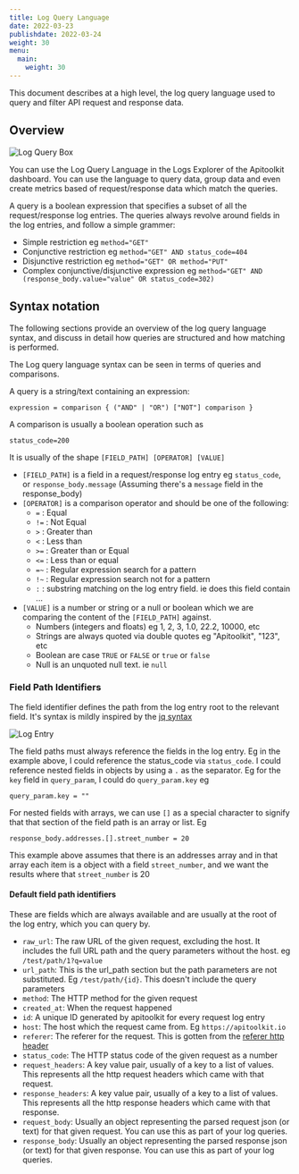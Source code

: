 ```yaml
---
title: Log Query Language  
date: 2022-03-23
publishdate: 2022-03-24
weight: 30
menu:
  main:
    weight: 30
---
```


This document describes at a high level, the log query language used to query and filter API request and response data.

## Overview

![Log Query Box](../log_query_box.png "Log Query Box")

You can use the Log Query Language in the Logs Explorer of the Apitoolkit dashboard. You can use the language to query data, group data and even create metrics based of request/response data which match the queries. 

A query is a boolean expression that specifies a subset of all the request/response log entries. The queries always revolve around fields in the log entries, and follow a simple grammer:
- Simple restriction eg `method="GET"`
- Conjunctive restriction eg `method="GET" AND status_code=404`
- Disjunctive restriction eg `method="GET" OR method="PUT"`
- Complex conjunctive/disjunctive expression eg `method="GET" AND (response_body.value="value" OR status_code=302)`

## Syntax notation

The following sections provide an overview of the log query language syntax, and discuss in detail how queries are structured and how matching is performed.

The Log query language syntax can be seen in terms of queries and comparisons.

A query is a string/text containing an expression: 
```
expression = comparison { ("AND" | "OR") ["NOT"] comparison }
```
A comparison is usually a boolean operation such as 
```
status_code=200
```

It is usually of the shape `[FIELD_PATH] [OPERATOR] [VALUE]`

- `[FIELD_PATH]` is a field in a request/response log entry eg `status_code`, or `response_body.message` (Assuming there's a `message` field in the response_body)
- `[OPERATOR]` is a comparison operator and should be one of the following:
  - `=` : Equal
  - `!=` : Not Equal
  - `>` : Greater than
  - `<` : Less than
  - `>=` : Greater than or Equal
  - `<=` : Less than or equal
  - `=~` : Regular expression search for a pattern
  - `!~` : Regular expression search not for a pattern
  - `:` : substring matching on the log entry field. ie does this field contain ...
- `[VALUE]` is a number or string or a null or boolean which we are comparing the content of the `[FIELD_PATH]` against.
  - Numbers (integers and floats) eg 1, 2, 3, 1.0, 22.2, 10000, etc
  - Strings are always quoted via double quotes eg "Apitoolkit", "123", etc
  - Boolean are case  `TRUE` or `FALSE` or `true` or `false`
  - Null is an unquoted null text. ie `null` 

### Field Path Identifiers

The field identifier defines the path from the log entry root to the relevant field. It's syntax is mildly inspired by the [jq syntax](https://jqplay.org/)

![Log Entry](../log_entry.png "Log Entry")

The field paths must always reference the fields in the log entry. Eg in the example above, I could reference the status_code via `status_code`. I could reference nested fields in objects by using a `.` as the separator. Eg for the `key` field in `query_param`, I could do `query_param.key` eg 
```
query_param.key = ""
```

For nested fields with arrays, we can use `[]` as a special character to signify that that section of the field path is an array or list.  Eg
```
response_body.addresses.[].street_number = 20
```
This example above assumes that there is an addresses array and in that array each item is a object with a field `street_number`, and we want the results where that `street_number` is 20


#### Default field path identifiers

These are fields which are always available and are usually at the root of the log entry, which you can query by.

- `raw_url`: The raw URL of the given request, excluding the host. It includes the full URL path and the query parameters without the host. eg `/test/path/1?q=value` 
- `url_path`: This is the url_path section but the path parameters are not substituted. Eg `/test/path/{id}`. This doesn't include the query parameters
- `method`: The HTTP method for the given request
- `created_at`: When the request happened
- `id`: A unique ID generated by apitoolkit for every request log entry
- `host`: The host which the request came from. Eg `https://apitoolkit.io`
- `referer`: The referer for the request. This is gotten from the [referer http header](https://developer.mozilla.org/en-US/docs/Web/HTTP/Headers/Referer)
- `status_code`: The HTTP status code of the given request as a number
- `request_headers`: A key value pair, usually of a key to a list of values. This represents all the http request headers which came with that request. 
- `response_headers`: A key value pair, usually of a key to a list of values. This represents all the http response headers which came with that response. 
- `request_body`: Usually an object representing the parsed request json (or text) for that given request. You can use this as part of your log queries.
- `response_body`: Usually an object representing the parsed response json (or text) for that given response. You can use this as part of your log queries.


